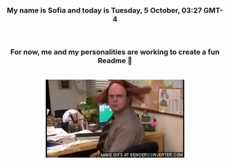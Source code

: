 


<div align="center">
<h3 >My name is Sofia and today is Tuesday, 5 October, 03:27 GMT-4</h3><br>
<h3 >For now, me and my personalities are working to create a fun Readme 👋
</h3><br>
<img src='img/dwight.gif' alt='working...'/>
</div>
